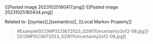 ![[Pasted image 20231025160417.png]]
![[Pasted image 20231025160434.png]]

Related to: [[syntax]],[[semantics]], [[Local Markov Property]]
> #Example![[COMPSCI3672023_S2W11Uncertainty2of2-08.jpg]]![[COMPSCI3672023_S2W11Uncertainty2of2-08.jpg]]
